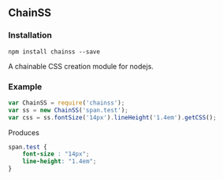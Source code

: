 ## ChainSS ##

### Installation ###

`npm install chainss --save`

A chainable CSS creation module for nodejs.

### Example ###

```javascript
var ChainSS = require('chainss');
var ss = new ChainSS('span.test');
var css = ss.fontSize('14px').lineHeight('1.4em').getCSS();
```

Produces

```css
span.test { 
    font-size : "14px";
    line-height: "1.4em";
}
```


